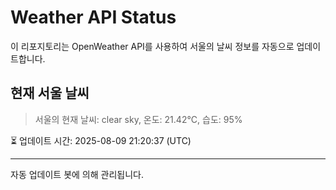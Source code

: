 
# Weather API Status

이 리포지토리는 OpenWeather API를 사용하여 서울의 날씨 정보를 자동으로 업데이트합니다.

## 현재 서울 날씨
> 서울의 현재 날씨: clear sky, 온도: 21.42°C, 습도: 95%

⏳ 업데이트 시간: 2025-08-09 21:20:37 (UTC)

---
자동 업데이트 봇에 의해 관리됩니다.
